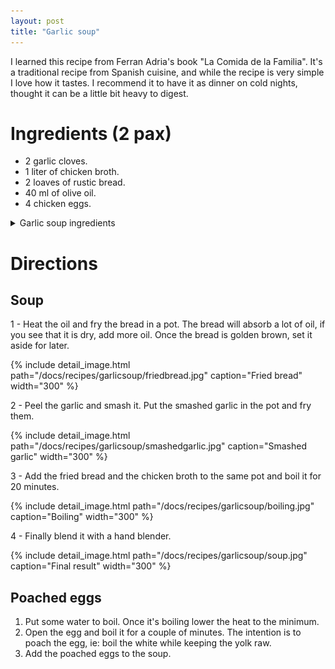 ```yaml
---
layout: post
title: "Garlic soup"
---
```


I learned this recipe from Ferran Adria's book "La Comida de la Familia". It's a traditional recipe from Spanish cuisine, and while the recipe is very simple I love how it tastes. I recommend it to have it as dinner on cold nights, thought it can be a little bit heavy to digest.

# Ingredients (2 pax)

- 2 garlic cloves.
- 1 liter of chicken broth.
- 2 loaves of rustic bread.
- 40 ml of olive oil.
- 4 chicken eggs.

<details>
<summary>Garlic soup ingredients</summary>
<figure>
  <img src="/docs/recipes/garlicsoup/ingredients.jpg" alt="Garlic soup ingredients" width="300" class="center" />
  <figcaption class="center">Garlic soup ingredients</figcaption>
</figure>
</details>


# Directions

## Soup

1 - Heat the oil and fry the bread in a pot. The bread will absorb a lot of oil, if you see that it is dry, add more oil. Once the bread is golden brown, set it aside for later.

{% include detail_image.html path="/docs/recipes/garlicsoup/friedbread.jpg" caption="Fried bread" width="300" %}

2 - Peel the garlic and smash it. Put the smashed garlic in the pot and fry them.

{% include detail_image.html path="/docs/recipes/garlicsoup/smashedgarlic.jpg" caption="Smashed garlic" width="300" %}

3 - Add the fried bread and the chicken broth to the same pot and boil it for 20 minutes.

{% include detail_image.html path="/docs/recipes/garlicsoup/boiling.jpg" caption="Boiling" width="300" %}

4 - Finally blend it with a hand blender.

{% include detail_image.html path="/docs/recipes/garlicsoup/soup.jpg" caption="Final result" width="300" %}


## Poached eggs

1. Put some water to boil. Once it's boiling lower the heat to the minimum. 
2. Open the egg and boil it for a couple of minutes. The intention is to poach the egg, ie: boil the white while keeping the yolk raw.
3. Add the poached eggs to the soup.
